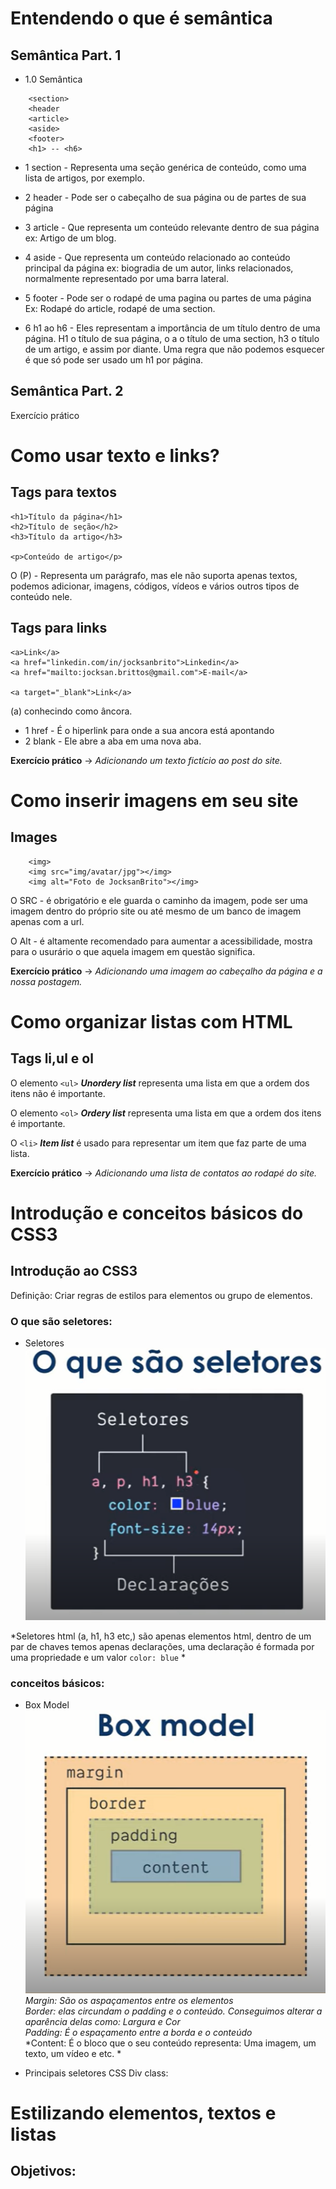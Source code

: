 # Entendendo o que é semântica

## Semântica Part. 1

- 1.0 Semântica

```
    <section>
    <header
    <article>
    <aside>
    <footer>
    <h1> -- <h6>
```

- 1 section - Representa uma seção genérica de conteúdo, como uma lista de artigos, por exemplo.

- 2 header - Pode ser o cabeçalho de sua página ou de partes de sua página

- 3 article - Que representa um conteúdo relevante dentro de sua página ex: Artigo de um blog.

- 4 aside - Que representa um conteúdo relacionado ao conteúdo principal da página ex: biogradia de um autor, links relacionados, normalmente representado por uma barra lateral.

- 5 footer - Pode ser o rodapé de uma pagina ou partes de uma página Ex: Rodapé do article, rodapé de uma section.

- 6 h1 ao h6 - Eles representam a importância de um título dentro de uma página. H1 o título de sua página, o a o título de uma section, h3 o título de um artigo, e assim por diante. Uma regra que não podemos esquecer é que só pode ser usado um h1 por página.

## Semântica Part. 2

Exercício prático

# Como usar texto e links?

## Tags para textos

```
<h1>Título da página</h1>
<h2>Título de seção</h2>
<h3>Título da artigo</h3>

<p>Conteúdo de artigo</p>

```

O (P) - Representa um parágrafo, mas ele não suporta apenas textos, podemos adicionar, imagens, códigos, vídeos e vários outros tipos de conteúdo nele.

## Tags para links

```
<a>Link</a>
<a href="linkedin.com/in/jocksanbrito">Linkedin</a>
<a href="mailto:jocksan.brittos@gmail.com">E-mail</a>

<a target="_blank">Link</a>

```

(a) conhecindo como âncora.

- 1 href - É o hiperlink para onde a sua ancora está apontando
- 2 blank - Ele abre a aba em uma nova aba.

**Exercício prático** -> *Adicionando um texto fictício ao post do site.*

# Como inserir imagens em seu site

## Images

```
    <img>
    <img src="img/avatar/jpg"></img>
    <img alt="Foto de JocksanBrito"></img>
```

O SRC - é obrigatório e ele guarda o caminho da imagem, pode ser uma imagem dentro do próprio site ou até mesmo de um banco de imagem apenas com a url.

O Alt - é altamente recomendado para aumentar a acessibilidade, mostra para o usurário o que aquela imagem em questão significa.

**Exercício prático** -> *Adicionando uma imagem ao cabeçalho da página e a nossa postagem.*


# Como organizar listas com HTML
## Tags li,ul e ol

O elemento ``<ul>`` ***Unordery list***  representa uma lista em que a ordem dos itens não é importante.

O elemento ``<ol>`` ***Ordery list*** representa uma lista em que a ordem dos itens é importante.

O ``<li>`` ***Item list***  é usado para representar um item que faz parte de uma lista.

**Exercício prático** -> *Adicionando uma lista de contatos ao rodapé do site.*


# Introdução e conceitos básicos do CSS3
## Introdução ao CSS3
Definição: Criar regras de estilos para elementos ou grupo de elementos.

### O que são seletores:
  * Seletores <br>
    ![seletores](./assets/img/seletores-css.PNG)

*Seletores html (a, h1, h3 etc,) são apenas elementos html, dentro de um par de chaves temos apenas declarações, uma declaração é formada por uma propriedade e um valor ```color: blue``` *


### conceitos básicos:
  * Box Model <br>
        ![image](./assets/img/box-model.PNG)
*Margin: São os aspaçamentos entre os elementos*<br>
*Border: elas circundam o padding e o conteúdo. Conseguimos alterar a aparência delas como: Largura e Cor* <br>
*Padding: É o espaçamento entre a borda e o conteúdo*<br>
*Content: É o bloco que o seu conteúdo representa: Uma imagem, um texto, um vídeo e etc. *

* Principais seletores CSS
  Div class:

  



















# Estilizando elementos, textos e listas
## Objetivos:



